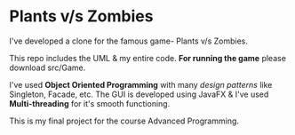 # Plants v/s Zombies

I've developed a clone for the famous game- Plants v/s Zombies.

This repo includes the UML & my entire code. **For running the game** please download src/Game.

I've used **Object Oriented Programming** with many *design patterns* like Singleton, Facade, etc. The GUI is developed using JavaFX & I've used **Multi-threading** for it's smooth functioning.

This is my final project for the course Advanced Programming. 
